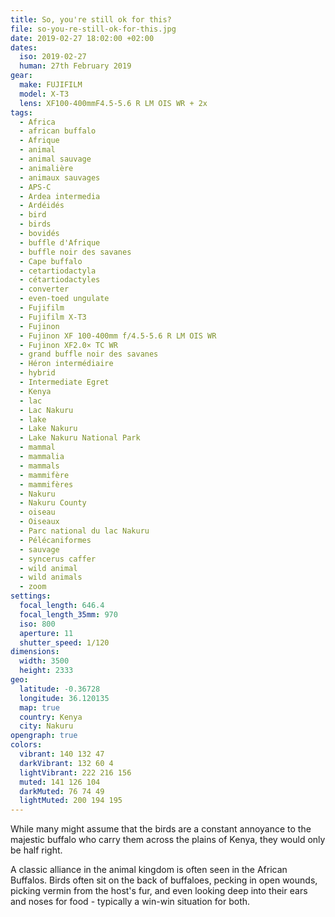 ```yaml
---
title: So, you're still ok for this?
file: so-you-re-still-ok-for-this.jpg
date: 2019-02-27 18:02:00 +02:00
dates:
  iso: 2019-02-27
  human: 27th February 2019
gear:
  make: FUJIFILM
  model: X-T3
  lens: XF100-400mmF4.5-5.6 R LM OIS WR + 2x
tags:
  - Africa
  - african buffalo
  - Afrique
  - animal
  - animal sauvage
  - animalière
  - animaux sauvages
  - APS-C
  - Ardea intermedia
  - Ardéidés
  - bird
  - birds
  - bovidés
  - buffle d'Afrique
  - buffle noir des savanes
  - Cape buffalo
  - cetartiodactyla
  - cétartiodactyles
  - converter
  - even-toed ungulate
  - Fujifilm
  - Fujifilm X-T3
  - Fujinon
  - Fujinon XF 100-400mm f/4.5-5.6 R LM OIS WR
  - Fujinon XF2.0× TC WR
  - grand buffle noir des savanes
  - Héron intermédiaire
  - hybrid
  - Intermediate Egret
  - Kenya
  - lac
  - Lac Nakuru
  - lake
  - Lake Nakuru
  - Lake Nakuru National Park
  - mammal
  - mammalia
  - mammals
  - mammifère
  - mammifères
  - Nakuru
  - Nakuru County
  - oiseau
  - Oiseaux
  - Parc national du lac Nakuru
  - Pélécaniformes
  - sauvage
  - syncerus caffer
  - wild animal
  - wild animals
  - zoom
settings:
  focal_length: 646.4
  focal_length_35mm: 970
  iso: 800
  aperture: 11
  shutter_speed: 1/120
dimensions:
  width: 3500
  height: 2333
geo:
  latitude: -0.36728
  longitude: 36.120135
  map: true
  country: Kenya
  city: Nakuru
opengraph: true
colors:
  vibrant: 140 132 47
  darkVibrant: 132 60 4
  lightVibrant: 222 216 156
  muted: 141 126 104
  darkMuted: 76 74 49
  lightMuted: 200 194 195
---
```


While many might assume that the birds are a constant annoyance to the majestic buffalo who carry them across the plains of Kenya, they would only be half right.

A classic alliance in the animal kingdom is often seen in the African Buffalos. Birds often sit on the back of buffaloes, pecking in open wounds, picking vermin from the host's fur, and even looking deep into their ears and noses for food - typically a win-win situation for both.
